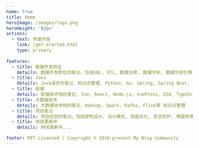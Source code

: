 ```yaml
---
home: true
title: Home
heroImage: /images/logo.png
heroHeight: '92px'
actions:
  - text: 快速开始
    link: /get-started.html
    type: primary
    
features:
  - title: 数据开发岗位
    details: 数据开发职位的笔记，包括SQL, ETL, 数据仓库, 数据分析, 数据可视化等 知识点整理
  - title: Java
    details: Java语言的笔记，知识点整理, Python, Go, Spring, Spring Boot, Spring Cloud, Spring Data JPA, Spring Security, Spring Cloud Alibaba等 知识点整理
  - title: 前端
    details: 前端技术栈的笔记, Vue, React, Node.js, VuePress, ES6, TypeScript等 知识点整理
  - title: 大数据技术
    details: 大数据技术栈的笔记，Hadoop, Spark, Kafka, Flink等 知识点整理
  - title: 项目笔记
    details: 项目经验的笔记，包括架构设计, 设计模式, 性能优化, 安全防护, 微服务等 知识点整理
  - title: 持续更新中
    details: 持续更新中...

footer: MIT Licensed | Copyright © 2016-present My Blog Community
---
```


